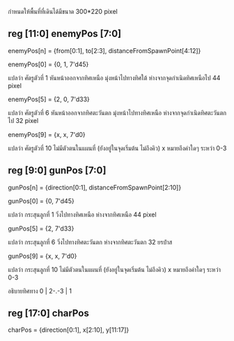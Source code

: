 กำหนดให้พื้นที่ที่เดินได้มีขนาด 300*220 pixel

## reg [11:0] enemyPos [7:0]

enemyPos[n] = {from[0:1], to[2:3], distanceFromSpawnPoint[4:12]}



enemyPos[0] = {0, 1, 7'd45}

แปลว่า ศัตรูตัวที่ 1 หันหน้าออกจากทิศเหนือ มุ่งหน้าไปทางทิศใต้ ห่างจากจุดกำเนิดทิศเหนือไป 44 pixel

enemyPos[5] = {2, 0, 7'd33}

แปลว่า ศัตรูตัวที่ 6 หันหน้าออกจากทิศตะวันตก มุ่งหน้าไปทางทิศเหนือ ห่างจากจุดกำเนิดทิศตะวันตกไป 32 pixel

enemyPos[9] = {x, x, 7'd0}

แปลว่า ศัตรูตัวที่ 10 ไม่มีตัวตนในแผนที่ (ยังอยู่ในจุดเริ่มต้น ไม่ถึงคิว) x หมายถึงค่าใดๆ ระหว่า 0-3


## reg [9:0] gunPos [7:0]

gunPos[n] = {direction[0:1], distanceFromSpawnPoint[2:10]}

gunPos[0] = {0, 7'd45}

แปลว่า กระสุนลูกที่ 1 วิ่งไปทางทิศเหนือ ห่างจากทิศเหนือ 44 pixel

gunPos[5] = {2, 7'd33}

แปลว่า กระสุนลูกที่ 6 วิ่งไปทางทิศตะวันตก ห่างจากทิศตะวันตก 32 ยรปำส

gunPos[9] = {x, x, 7'd0}

แปลว่า กระสุนลูกที่ 10 ไม่มีตัวตนในแผนที่ (ยังอยู่ในจุดเริ่มต้น ไม่ถึงคิว) x หมายถึงค่าใดๆ ระหว่า 0-3

อธิบายทิศทาง
  0 
  |
2-.-3
  |
  1

## reg [17:0] charPos

charPos = {direction[0:1], x[2:10], y[11:17]}